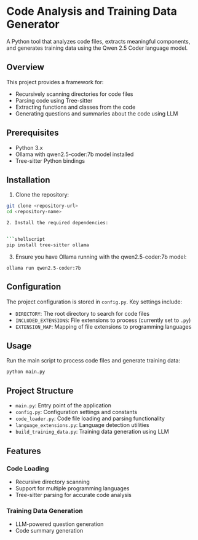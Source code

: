 # Code Analysis and Training Data Generator

A Python tool that analyzes code files, extracts meaningful components, and generates training data using the Qwen 2.5 Coder language model.

## Overview

This project provides a framework for:
- Recursively scanning directories for code files
- Parsing code using Tree-sitter
- Extracting functions and classes from the code
- Generating questions and summaries about the code using LLM

## Prerequisites

- Python 3.x
- Ollama with qwen2.5-coder:7b model installed
- Tree-sitter Python bindings

## Installation

1. Clone the repository:
```bash
git clone <repository-url>
cd <repository-name>

2. Install the required dependencies:


```shellscript
pip install tree-sitter ollama
```

3. Ensure you have Ollama running with the qwen2.5-coder:7b model:


```shellscript
ollama run qwen2.5-coder:7b
```

## Configuration

The project configuration is stored in `config.py`. Key settings include:

- `DIRECTORY`: The root directory to search for code files
- `INCLUDED_EXTENSIONS`: File extensions to process (currently set to `.py`)
- `EXTENSION_MAP`: Mapping of file extensions to programming languages


## Usage

Run the main script to process code files and generate training data:

```shellscript
python main.py
```

## Project Structure

- `main.py`: Entry point of the application
- `config.py`: Configuration settings and constants
- `code_loader.py`: Code file loading and parsing functionality
- `language_extensions.py`: Language detection utilities
- `build_training_data.py`: Training data generation using LLM


## Features

### Code Loading

- Recursive directory scanning
- Support for multiple programming languages
- Tree-sitter parsing for accurate code analysis


### Training Data Generation

- LLM-powered question generation
- Code summary generation
